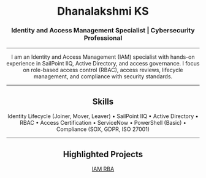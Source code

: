 <h1 align="center">Dhanalakshmi KS</h1>
<h3 align="center">Identity and Access Management Specialist | Cybersecurity Professional</h3>

---

<p align="center">
I am an Identity and Access Management (IAM) specialist with hands-on experience in SailPoint IIQ, Active Directory, and access governance.  
I focus on role-based access control (RBAC), access reviews, lifecycle management, and compliance with security standards.  
</p>

---

<h2 align="center">Skills</h2>

<p align="center">
Identity Lifecycle (Joiner, Mover, Leaver) • SailPoint IIQ • Active Directory • RBAC •  
Access Certification • ServiceNow • PowerShell (Basic) • Compliance (SOX, GDPR, ISO 27001)
</p>

---

<h2 align="center">Highlighted Projects</h2>

<p align="center">
<a href="https://github.com/AccessPilotX/IAM-RBAC-Matrix">IAM RBA
